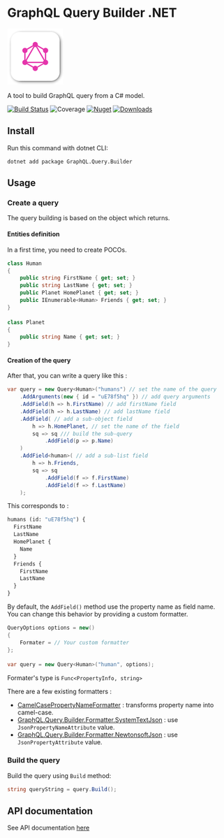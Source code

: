# GraphQL Query Builder .NET

![logo](https://raw.githubusercontent.com/charlesdevandiere/graphql-query-builder-dotnet/master/logo.png)

A tool to build GraphQL query from a C# model.

[![Build Status](https://dev.azure.com/charlesdevandiere/charlesdevandiere/_apis/build/status/charlesdevandiere.graphql-query-builder?branchName=master)](https://dev.azure.com/charlesdevandiere/charlesdevandiere/_build/latest?definitionId=3&branchName=master)
![Coverage](https://img.shields.io/azure-devops/coverage/charlesdevandiere/charlesdevandiere/3/master)
[![Nuget](https://img.shields.io/nuget/v/GraphQL.Query.Builder.svg?color=blue&logo=nuget)](https://www.nuget.org/packages/GraphQL.Query.Builder)
[![Downloads](https://img.shields.io/nuget/dt/GraphQL.Query.Builder.svg?logo=nuget)](https://www.nuget.org/packages/GraphQL.Query.Builder)

## Install

Run this command with dotnet CLI:

```console
dotnet add package GraphQL.Query.Builder
```

## Usage

### Create a query

The query building is based on the object which returns.

#### Entities definition

In a first time, you need to create POCOs.

```csharp
class Human
{
    public string FirstName { get; set; }
    public string LastName { get; set; }
    public Planet HomePlanet { get; set; }
    public IEnumerable<Human> Friends { get; set; }
}

class Planet
{
    public string Name { get; set; }
}
```

#### Creation of the query

After that, you can write a query like this :

```csharp
var query = new Query<Human>("humans") // set the name of the query
    .AddArguments(new { id = "uE78f5hq" }) // add query arguments
    .AddField(h => h.FirstName) // add firstName field
    .AddField(h => h.LastName) // add lastName field
    .AddField( // add a sub-object field
        h => h.HomePlanet, // set the name of the field
        sq => sq /// build the sub-query
            .AddField(p => p.Name)
    )
    .AddField<human>( // add a sub-list field
        h => h.Friends,
        sq => sq
            .AddField(f => f.FirstName)
            .AddField(f => f.LastName)
    );
```

This corresponds to :

```GraphQL
humans (id: "uE78f5hq") {
  FirstName
  LastName
  HomePlanet {
    Name
  }
  Friends {
    FirstName
    LastName
  }
}
```

By default, the `AddField()` method use the property name as field name.
You can change this behavior by providing a custom formatter.

```csharp
QueryOptions options = new()
{
    Formater = // Your custom formatter
};

var query = new Query<Human>("human", options);
```

Formater's type is ```Func<PropertyInfo, string>```

There are a few existing formatters :

- [CamelCasePropertyNameFormatter](api/graphql.query.builder.camelcasepropertynameformatter.md) : transforms property name into camel-case.
- [GraphQL.Query.Builder.Formatter.SystemTextJson](https://github.com/charlesdevandiere/graphql-query-builder-formatter-systemtextjson) : use `JsonPropertyNameAttribute` value.
- [GraphQL.Query.Builder.Formatter.NewtonsoftJson](https://github.com/charlesdevandiere/graphql-query-builder-formatter-newtonsoftjson) : use `JsonPropertyAttribute` value.

### Build the query

Build the query using `Build` method:

```csharp
string queryString = query.Build();
```

## API documentation

See API documentation [here](api)
